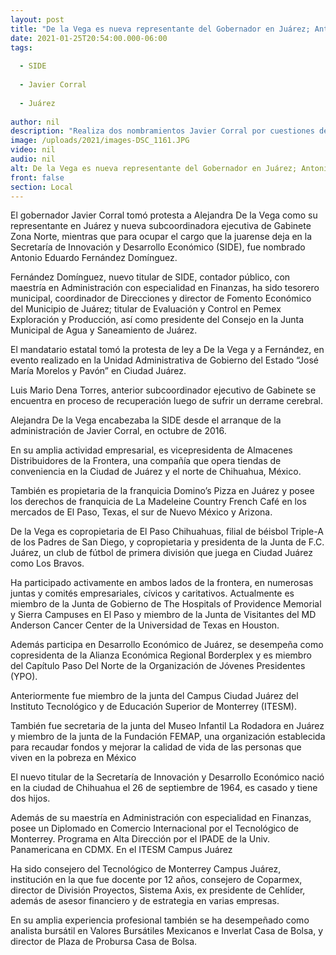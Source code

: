 ```yaml
---
layout: post
title: "De la Vega es nueva representante del Gobernador en Juárez; Antonio Fernández en SIDE"
date: 2021-01-25T20:54:00.000-06:00
tags:
  
  - SIDE
  
  - Javier Corral
  
  - Juárez
  
author: nil
description: "Realiza dos nombramientos Javier Corral por cuestiones de salud del anterior subcoordinador ejecutivo de Gabinete, Mario Dena"
image: /uploads/2021/images-DSC_1161.JPG
video: nil
audio: nil
alt: De la Vega es nueva representante del Gobernador en Juárez; Antonio Fernández en SIDE
front: false
section: Local
---
```


El gobernador Javier Corral tomó protesta a Alejandra De la Vega como su representante en Juárez y nueva subcoordinadora ejecutiva de Gabinete Zona Norte, mientras que para ocupar el cargo que la juarense deja en la Secretaría de Innovación y Desarrollo Económico (SIDE), fue nombrado Antonio Eduardo Fernández Domínguez.

Fernández Domínguez, nuevo titular de SIDE, contador público, con maestría en Administración con especialidad en Finanzas, ha sido tesorero municipal, coordinador de Direcciones y director de Fomento Económico del Municipio de Juárez; titular de Evaluación y Control en Pemex Exploración y Producción, así como presidente del Consejo en la Junta Municipal de Agua y Saneamiento de Juárez.

El mandatario estatal tomó la protesta de ley a De la Vega y a Fernández, en evento realizado en la Unidad Administrativa de Gobierno del Estado “José María Morelos y Pavón” en Ciudad Juárez.

Luis Mario Dena Torres, anterior subcoordinador ejecutivo de Gabinete se encuentra en proceso de recuperación luego de sufrir un derrame cerebral.

Alejandra De la Vega  encabezaba la SIDE desde el arranque de la administración de Javier Corral, en octubre de 2016.

En su amplia actividad empresarial, es vicepresidenta de Almacenes Distribuidores de la Frontera, una compañía que opera tiendas de conveniencia en la Ciudad de Juárez y el norte de Chihuahua, México.

También es propietaria de la franquicia Domino’s Pizza en Juárez y posee los derechos de franquicia de La Madeleine Country French Café en los mercados de El Paso, Texas, el sur de Nuevo México y Arizona.

De la Vega es copropietaria de El Paso Chihuahuas, filial de béisbol Triple-A de los Padres de San Diego, y copropietaria y presidenta de la Junta de F.C. Juárez, un club de fútbol de primera división que juega en Ciudad Juárez como Los Bravos.

Ha participado activamente en ambos lados de la frontera, en numerosas juntas y comités empresariales, cívicos y caritativos. Actualmente es miembro de la Junta de Gobierno de The Hospitals of Providence Memorial y Sierra Campuses en El Paso y miembro de la Junta de Visitantes del MD Anderson Cancer Center de la Universidad de Texas en Houston.

Además participa en Desarrollo Económico de Juárez, se desempeña como copresidenta de la Alianza Económica Regional Borderplex y es miembro del Capítulo Paso Del Norte de la Organización de Jóvenes Presidentes (YPO).

Anteriormente fue miembro de la junta del Campus Ciudad Juárez del Instituto Tecnológico y de Educación Superior de Monterrey (ITESM).

También fue secretaria de la junta del Museo Infantil La Rodadora en Juárez y miembro de la junta de la Fundación FEMAP, una organización establecida para recaudar fondos y mejorar la calidad de vida de las personas que viven en la pobreza en México

El nuevo titular de la Secretaría de Innovación y Desarrollo Económico nació en la ciudad de Chihuahua el 26 de septiembre de 1964, es casado y tiene dos hijos.

Además de su maestría en Administración con especialidad en Finanzas, posee un Diplomado en Comercio Internacional por el Tecnológico de Monterrey. Programa en Alta Dirección por el IPADE de la Univ. Panamericana en CDMX. En el ITESM Campus Juárez

Ha sido consejero del Tecnológico de Monterrey Campus Juárez, institución en la que fue docente por 12 años, consejero de Coparmex, director de División Proyectos, Sistema Axis, ex presidente de Cehlíder, además de asesor financiero y de estrategia en varias empresas.

En su amplia experiencia profesional también se ha desempeñado como analista bursátil en Valores Bursátiles Mexicanos e Inverlat Casa de Bolsa, y director de Plaza de Probursa Casa de Bolsa. 